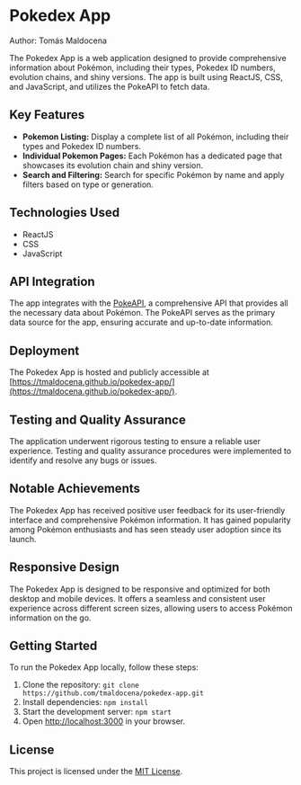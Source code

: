 
# Pokedex App

Author: Tomás Maldocena

The Pokedex App is a web application designed to provide comprehensive information about Pokémon, including their types, Pokedex ID numbers, evolution chains, and shiny versions. The app is built using ReactJS, CSS, and JavaScript, and utilizes the PokeAPI to fetch data.

## Key Features

- **Pokemon Listing:** Display a complete list of all Pokémon, including their types and Pokedex ID numbers.
- **Individual Pokemon Pages:** Each Pokémon has a dedicated page that showcases its evolution chain and shiny version.
- **Search and Filtering:** Search for specific Pokémon by name and apply filters based on type or generation.

## Technologies Used

- ReactJS
- CSS
- JavaScript

## API Integration

The app integrates with the [PokeAPI](https://pokeapi.co/), a comprehensive API that provides all the necessary data about Pokémon. The PokeAPI serves as the primary data source for the app, ensuring accurate and up-to-date information.

## Deployment

The Pokedex App is hosted and publicly accessible at [https://tmaldocena.github.io/pokedex-app/](https://tmaldocena.github.io/pokedex-app/).

## Testing and Quality Assurance

The application underwent rigorous testing to ensure a reliable user experience. Testing and quality assurance procedures were implemented to identify and resolve any bugs or issues.

## Notable Achievements

The Pokedex App has received positive user feedback for its user-friendly interface and comprehensive Pokémon information. It has gained popularity among Pokémon enthusiasts and has seen steady user adoption since its launch.

## Responsive Design

The Pokedex App is designed to be responsive and optimized for both desktop and mobile devices. It offers a seamless and consistent user experience across different screen sizes, allowing users to access Pokémon information on the go.

## Getting Started

To run the Pokedex App locally, follow these steps:

1. Clone the repository: `git clone https://github.com/tmaldocena/pokedex-app.git`
2. Install dependencies: `npm install`
3. Start the development server: `npm start`
4. Open [http://localhost:3000](http://localhost:3000) in your browser.

## License

This project is licensed under the [MIT License](LICENSE).